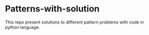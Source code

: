 # Patterns-with-solution
This repo present solutions to different pattern problems with code in python language.
